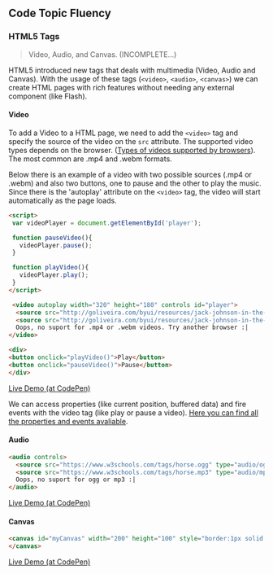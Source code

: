 ## Code Topic Fluency 

### HTML5 Tags
> Video, Audio, and Canvas. (INCOMPLETE...)

HTML5 introduced new tags that deals with multimedia (Video, Audio and Canvas). With the usage of these tags (`<video>`, `<audio>`, `<canvas>`) we can create HTML pages with rich features without needing any external component (like Flash).

#### Video

To add a Video to a HTML page, we need to add the `<video>` tag and specify the source of the video on the `src` attribute. The supported video types depends on the browser. ([Types of videos supported by browsers](https://developer.mozilla.org/en-US/docs/Web/HTML/Supported_media_formats)). The most common are .mp4 and .webm formats.

Below there is an example of a video with two possible sources (.mp4 or .webm) and also two buttons, one to pause and the other to play the music. Since there is the 'autoplay' attribute on the `<video>` tag, the video will start automatically as the page loads.

````html
<script>
 var videoPlayer = document.getElementById('player');

 function pauseVideo(){
   videoPlayer.pause();
 }

 function playVideo(){
   videoPlayer.play();
 }
</script>

 <video autoplay width="320" height="180" controls id="player">
  <source src="http://goliveira.com/byui/resources/jack-johnson-in-the-morning.mp4" type="video/mp4">
  <source src="http://goliveira.com/byui/resources/jack-johnson-in-the-morning.webm" type="video/webm">
  Oops, no suport for .mp4 or .webm videos. Try another browser :|
</video> 

<div>
<button onclick="playVideo()">Play</button>
<button onclick="pauseVideo()">Pause</button>
</div>
````

<a href="https://codepen.io/glaucioso/pen/oVodGP" target="_blank">Live Demo (at CodePen)</a>

We can access properties (like current position, buffered data) and fire events with the video tag (like play or pause a video). 
[Here you can find all the properties and events avaliable](https://developer.mozilla.org/en-US/docs/Web/HTML/Element/video#Attributes).


#### Audio
````html
<audio controls>
  <source src="https://www.w3schools.com/tags/horse.ogg" type="audio/ogg">
  <source src="https://www.w3schools.com/tags/horse.mp3" type="audio/mpeg">
  Oops, no suport for ogg or mp3 :|
</audio>
````
<a href="https://codepen.io/glaucioso/pen/oVodGP" target="_blank">Live Demo (at CodePen)</a>


#### Canvas
````html
<canvas id="myCanvas" width="200" height="100" style="border:1px solid #000000;">
</canvas>
````
<a href="https://codepen.io/glaucioso/pen/oVodGP" target="_blank">Live Demo (at CodePen)</a>
